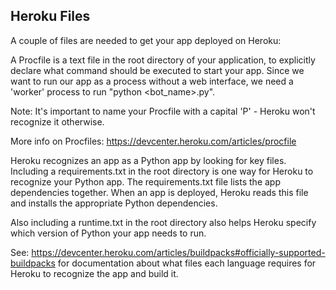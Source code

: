 ## Heroku Files

A couple of files are needed to get your app deployed on Heroku:

A Procfile is a text file in the root directory of your application, to explicitly declare what command should be executed to start your app. Since we want to run our app as a process without a web interface, we need a 'worker' process to run "python <bot_name>.py".

Note: It's important to name your Procfile with a capital 'P' - Heroku won't recognize it otherwise.

More info on Procfiles: https://devcenter.heroku.com/articles/procfile

Heroku recognizes an app as a Python app by looking for key files. Including a requirements.txt in the root directory is one way for Heroku to recognize your Python app. The requirements.txt file lists the app dependencies together. When an app is deployed, Heroku reads this file and installs the appropriate Python dependencies.

Also including a runtime.txt in the root directory also helps Heroku specify which version of Python your app needs to run.

See: https://devcenter.heroku.com/articles/buildpacks#officially-supported-buildpacks for documentation about what files each language requires for Heroku to recognize the app and build it.
